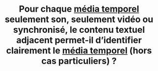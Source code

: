 ---
title: Pour chaque [média temporel](#media-temporel-type-son-video-et-synchronise) seulement son, seulement vidéo ou synchronisé, le contenu textuel adjacent permet-il d’identifier clairement le [média temporel](#media-temporel-type-son-video-et-synchronise) (hors cas particuliers) ?
---